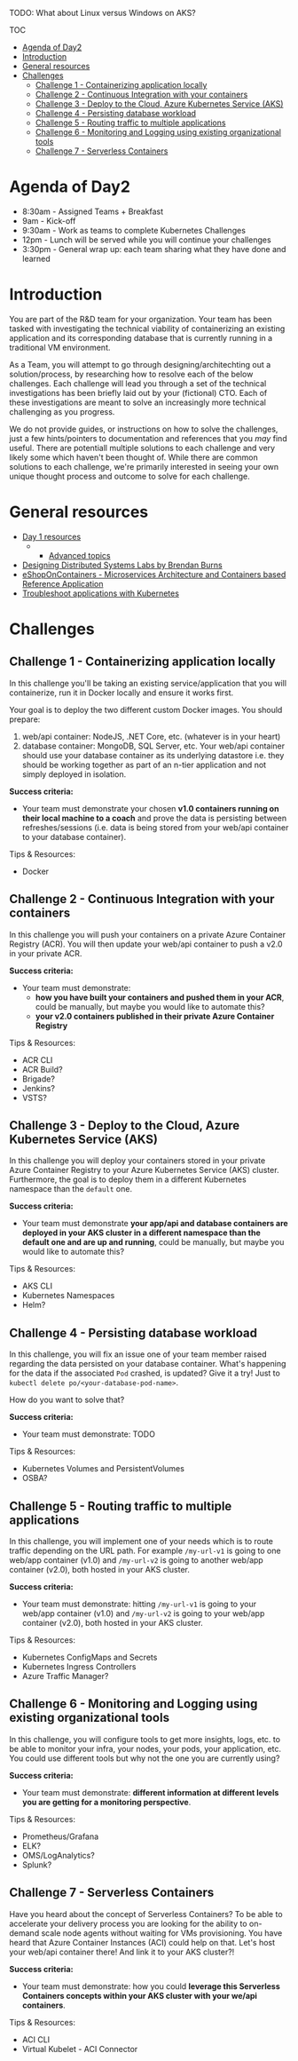 TODO: What about Linux versus Windows on AKS?

TOC
- [Agenda of Day2](#agenda-of-day2)
- [Introduction](#introduction)
- [General resources](#general-resources)
- [Challenges](#challenges)
  - [Challenge 1 - Containerizing application locally](#challenge-1---containerizing-application-locally)
  - [Challenge 2 - Continuous Integration with your containers](#challenge-2---continuous-integration-with-your-containers)
  - [Challenge 3 - Deploy to the Cloud, Azure Kubernetes Service (AKS)](#challenge-3---deploy-to-the-cloud--azure-kubernetes-service-aks)
  - [Challenge 4 - Persisting database workload](#challenge-4---persisting-database-workload)
  - [Challenge 5 - Routing traffic to multiple applications](#challenge-5---routing-traffic-to-multiple-applications)
  - [Challenge 6 - Monitoring and Logging using existing organizational tools](#challenge-6---monitoring-and-logging-using-existing-organizational-tools)
  - [Challenge 7 - Serverless Containers](#challenge-7---serverless-containers)

# Agenda of Day2

- 8:30am - Assigned Teams + Breakfast
- 9am - Kick-off
- 9:30am - Work as teams to complete Kubernetes Challenges
- 12pm - Lunch will be served while you will continue your challenges
- 3:30pm - General wrap up: each team sharing what they have done and learned

# Introduction

You are part of the R&D team for your organization.  Your team has been tasked with investigating the technical viability of containerizing an existing application and its corresponding database that is currently running in a traditional VM environment.

As a Team, you will attempt to go through designing/architechting out a solution/process, by researching how to resolve each of the below challenges. Each challenge will lead you through a set of the technical investigations has been briefly laid out by your (fictional) CTO.  Each of these investigations are meant to solve an increasingly more technical challenging as you progress.

We do not provide guides, or instructions on how to solve the challenges, just a few hints/pointers to documentation and references that you *may* find useful. There are potentiall multiple solutions to each challenge and very likely some which haven't been thought of.  While there are common solutions to each challenge, we're primarily interested in seeing your own unique thought process and outcome to solve for each challenge.

# General resources

- [Day 1 resources](./README.md)
  - + [Advanced topics](https://github.com/Azure/blackbelt-aks-hackfest/tree/master/labs/day2-labs)
- [Designing Distributed Systems Labs by Brendan Burns](https://github.com/brendandburns/designing-distributed-systems-labs)
- [eShopOnContainers - Microservices Architecture and Containers based Reference Application](https://github.com/dotnet-architecture/eShopOnContainers)
- [Troubleshoot applications with Kubernetes](https://kubernetes.io/docs/tasks/debug-application-cluster/debug-application/)

# Challenges

## Challenge 1 - Containerizing application locally

In this challenge you'll be taking an existing service/application that you will containerize, run it in Docker locally and ensure it works first.

Your goal is to deploy the two different custom Docker images. You should prepare:
1. web/api container: NodeJS, .NET Core, etc. (whatever is in your heart)
2. database container: MongoDB, SQL Server, etc.
Your web/api container should use your database container as its underlying datastore i.e. they should be working together as part of an n-tier application and not simply deployed in isolation.

**Success criteria:**
- Your team must demonstrate your chosen **v1.0 containers running on their local machine to a coach** and prove the data is persisting between refreshes/sessions (i.e. data is being stored from your web/api container to your database container).

Tips & Resources:
- Docker

## Challenge 2 - Continuous Integration with your containers

In this challenge you will push your containers on a private Azure Container Registry (ACR). You will then update your web/api container to push a v2.0 in your private ACR.

**Success criteria:**
- Your team must demonstrate:
  - **how you have built your containers and pushed them in your ACR**, could be manually, but maybe you would like to automate this?
  - **your v2.0 containers published in their private Azure Container Registry**

Tips & Resources:
- ACR CLI
- ACR Build?
- Brigade?
- Jenkins?
- VSTS?

## Challenge 3 - Deploy to the Cloud, Azure Kubernetes Service (AKS)

In this challenge you will deploy your containers stored in your private Azure Container Registry to your Azure Kubernetes Service (AKS) cluster. Furthermore, the goal is to deploy them in a different Kubernetes namespace than the `default` one.

**Success criteria:**
- Your team must demonstrate **your app/api and database containers are deployed in your AKS cluster in a different namespace than the default one and are up and running**, could be manually, but maybe you would like to automate this?

Tips & Resources:
- AKS CLI
- Kubernetes Namespaces
- Helm?

## Challenge 4 - Persisting database workload

In this challenge, you will fix an issue one of your team member raised regarding the data persisted on your database container. What's happening for the data if the associated `Pod` crashed, is updated? Give it a try! Just to `kubectl delete po/<your-database-pod-name>`.

How do you want to solve that?

**Success criteria:** 
- Your team must demonstrate: TODO

Tips & Resources:
- Kubernetes Volumes and PersistentVolumes
- OSBA?

## Challenge 5 - Routing traffic to multiple applications

In this challenge, you will implement one of your needs which is to route traffic depending on the URL path. For example `/my-url-v1` is going to one web/app container (v1.0) and `/my-url-v2` is going to another web/app container (v2.0), both hosted in your AKS cluster.

**Success criteria:**
- Your team must demonstrate: hitting `/my-url-v1` is going to your web/app container (v1.0) and `/my-url-v2` is going to your web/app container (v2.0), both hosted in your AKS cluster.

Tips & Resources:
- Kubernetes ConfigMaps and Secrets
- Kubernetes Ingress Controllers
- Azure Traffic Manager?

## Challenge 6 - Monitoring and Logging using existing organizational tools

In this challenge, you will configure tools to get more insights, logs, etc. to be able to monitor your infra, your nodes, your pods, your application, etc. You could use different tools but why not the one you are currently using?

**Success criteria:**
- Your team must demonstrate: **different information at different levels you are getting for a monitoring perspective**.

Tips & Resources:
- Prometheus/Grafana
- ELK?
- OMS/LogAnalytics?
- Splunk?

## Challenge 7 - Serverless Containers

Have you heard about the concept of Serverless Containers? To be able to accelerate your delivery process you are looking for the ability to on-demand scale node agents without waiting for VMs provisioning. You have heard that Azure Container Instances (ACI) could help on that. Let's host your web/api container there! And link it to your AKS cluster?!

**Success criteria:**
- Your team must demonstrate: how you could **leverage this Serverless Containers concepts within your AKS cluster with your we/api containers**.

Tips & Resources:
- ACI CLI
- Virtual Kubelet - ACI Connector
